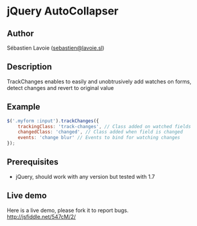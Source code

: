 # jQuery AutoCollapser

## Author
Sébastien Lavoie (sebastien@lavoie.sl)

## Description
TrackChanges enables to easily and unobtrusively add watches on forms, detect changes and revert to original value

## Example
```js
$('.myform :input').trackChanges({
    trackingClass: 'track-changes', // Class added on watched fields
    changedClass: 'changed', // Class added when field is changed
    events: 'change blur' // Events to bind for watching changes
});
```

## Prerequisites
  * jQuery, should work with any version but tested with 1.7

## Live demo
Here is a live demo, please fork it to report bugs.
http://jsfiddle.net/547cM/2/
